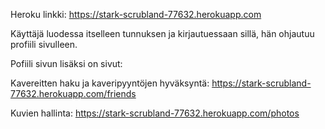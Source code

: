 Heroku linkki:
https://stark-scrubland-77632.herokuapp.com


Käyttäjä luodessa itselleen tunnuksen ja kirjautuessaan sillä,
 hän ohjautuu profiili sivulleen.
 
 Pofiili sivun lisäksi on sivut:
 
 Kavereitten haku ja kaveripyyntöjen hyväksyntä:
 https://stark-scrubland-77632.herokuapp.com/friends
 
 Kuvien hallinta:
 https://stark-scrubland-77632.herokuapp.com/photos
